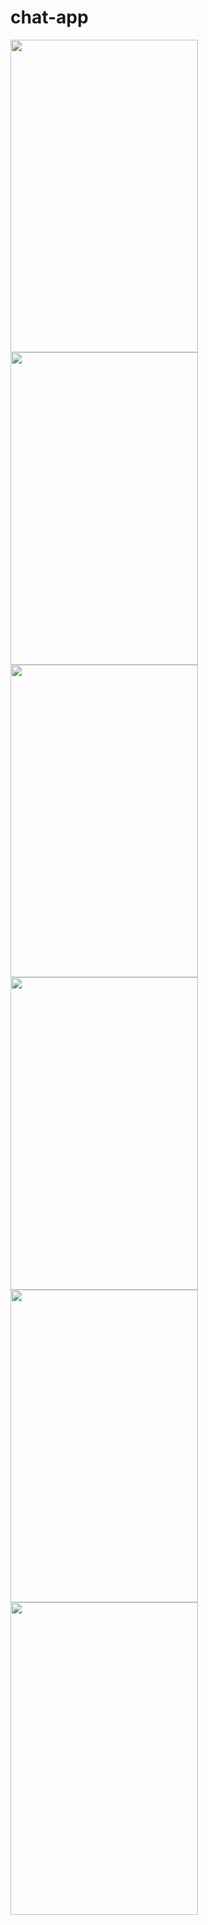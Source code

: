 # chat-app
<img src="https://user-images.githubusercontent.com/69616297/138562089-6154f324-600d-4f6a-81e4-bdf16bbaac33.png" width="300" height="500">
<img src="https://user-images.githubusercontent.com/69616297/138562097-a62aafc9-650b-42d5-8669-f5928216a3ac.png" width="300" height="500">
<img src="https://user-images.githubusercontent.com/69616297/138562099-738c3232-5339-40ba-8786-ef4bbcd9e69c.png" width="300" height="500">
<img src="https://user-images.githubusercontent.com/69616297/138562101-0fa9bbb1-bf30-473e-ab7f-3016a41d2ef5.png" width="300" height="500">
<img src="https://user-images.githubusercontent.com/69616297/138562103-70271069-2884-4b3e-a356-9c91cdfc4615.png" width="300" height="500">
<img src="https://user-images.githubusercontent.com/69616297/138562105-d1d02b35-fb7f-40dd-aac5-304afcca6305.png" width="300" height="500">
